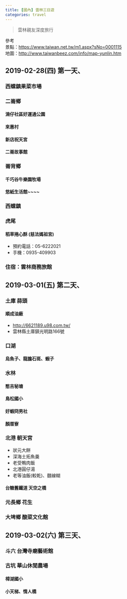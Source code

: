 ```yaml
---
title: [國內] 雲林三日遊
categories: travel
---
```

> 雲林親友深度旅行

參考  
景點：https://www.taiwan.net.tw/m1.aspx?sNo=0001115  
地圖：http://www.taiwanbeez.com/info/map-yunlin.htm


## 2019-02-28(四) 第一天、 
### 西螺鎮果菜市場 
<!-- ### 西螺老街
#### 蕭家蔥油粿，隔壁的九層粿
* 雲林縣西螺鎮建興路272號
#### 琴連碗粿
* 雲林縣西螺鎮延平路75號 -->
<!-- ### 西螺大橋  -->
### 二崙鄉
#### 湳仔社區好運通公園
#### 來惠村
####  新店祝天宮
#### 二崙故事館
### 崙背鄉
#### 千巧谷牛樂園牧場
#### 悠紙生活館~~~~
### 西螺鎮

### 虎尾
#### 稻草捲心酥 (慈法媽祖宮)
* 預約電話：05-6222021
* 手機：0935-409903
### 住宿：雲林商務旅館


## 2019-03-01(五) 第二天、
### 土庫 蒜頭
#### 順成油廠 
* http://6621189.u98.com.tw/ 
* 雲林縣土庫鎮光明路166號
### 口湖
#### 烏魚子、龍膽石斑、蝦子
### 水林
#### 憨吉秘塘
#### 鳥松國小
#### 好蝦冏男社
#### 顏厝寮
### 北港 朝天宮
* 狀元大餅
* 深海土拓魚羹
* 老受鴨肉飯
* 北港圓仔湯
* 老等油飯(較乾)、麵線糊
#### 台糖舊鐵道 天空之橋
### 元長鄉 花生
### 大埤鄉 酸菜文化館
## 2019-03-02(六) 第三天、
### 斗六 台灣寺廟藝術館
### 古坑 華山休閒農場
#### 樟湖國小
#### 小天梯、情人橋